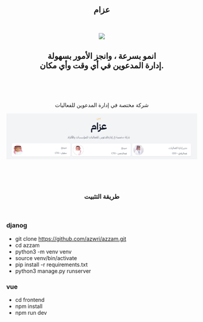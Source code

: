 <h2 align="center">عزام</h2>
<br />
<p align="center"><a href="https://azzamapp.netlify.app/ target="_blank"><img src="./azzam-images/logo.svg" width="200"></a></p>


<h2 align="center">
انمو بسرعة ، وانجز الأمور بسهولة
<br />
إدارة المدعوين في أي وقت وأي مكان.
</h2>
<br /><br /><br />
<p align="center">شركة مختصة في إدارة المدعوين للفعاليات </p>

<p align="center"><img src="./azzam-images/azzam.png" width="800" align="center"></p>

<br /><br /><br />
<h3 align="center">طريقة التثبيت</h3>
<br />

### djanog
- git clone https://github.com/azwri/azzam.git
- cd azzam
- python3 -m venv venv
- source venv/bin/activate
- pip install -r requirements.txt
- python3 manage.py runserver
### vue
- cd frontend
- npm install
- npm run dev